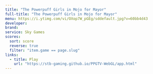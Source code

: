 ```yaml
---
title: "The Powerpuff Girls in Mojo for Mayor"
full-title: "The Powerpuff Girls in Mojo for Mayor"
menu: https://i.ytimg.com/vi/OXop7W_pGEg/sddefault.jpg?v=60bb4d43
developer: 
brand: 
service: Sky Games
scores:
  sort: score
  reverse: true
  filter: "item.game == page.slug"
links:
  - title: Play
    url: "https://stb-gaming.github.io/PPGTV-WebGL/app.html"
---
```

